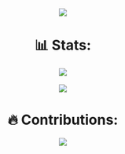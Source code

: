 <h1 align="center">
  <a href="https://github.com/MichelNassarleb">
    <img src="https://readme-typing-svg.herokuapp.com/?lines=Hello+it's+Michel!;Welcome+to+my+profile!&center=true&size=27">
  </a>
</h1>

<h1 align="center"> 📊 Stats: </h1>

<div align="center">
  <div>
    <a href="https://github.com/MichelNassarLeb">
      <img align="center" src="https://github-readme-stats.vercel.app/api?username=MichelNassarleb&count_private=true&show_icons=true&theme=midnight-purple&hide=issues,%20stars" />
    </a>
  </div>
  <br>
  <div>
    <a href="https://github.com/MichelNassarLeb">
      <img align="center" src="https://github-readme-stats.vercel.app/api/top-langs/?username=MichelNassarleb&layout=compact&theme=midnight-purple" />
    </a>
  </div>
</div>

<h1 align="center"> 🔥 Contributions: </h1>
<p align="center">
  <a href="https://github.com/MichelNassarLeb">
    <img src="http://github-readme-streak-stats.herokuapp.com?user=MichelnassarLeb&theme=midnight-purple&background=0d1117&border=66">
  </a>
  </p>
